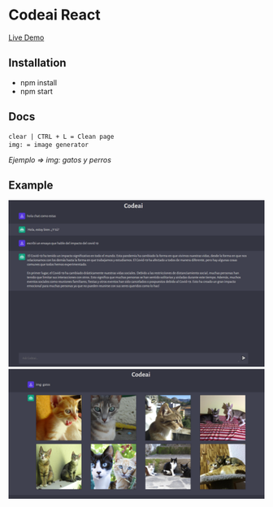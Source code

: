 # Codeai React

[Live Demo](https://codeai-bot.vercel.app/)

## Installation

-   npm install
-   npm start

## Docs

```
clear | CTRL + L = Clean page
img: = image generator
```

_Ejemplo => img: gatos y perros_

## Example

![alt text](./src/assets/codeai1.png)
![alt text](./src/assets/codeai2.png)
